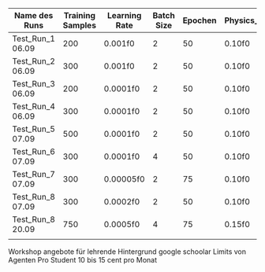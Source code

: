 
| Name des Runs    | Training Samples | Learning Rate | Batch Size | Epochen | Physics_final | WarmUp |
| ---------------- | ---------------- | ------------- | ---------- | ------- | ------------- | ------ |
| Test_Run_1 06.09 | 200              | 0.001f0       | 2          | 50      | 0.10f0        | 15     |
| Test_Run_2 06.09 | 300              | 0.001f0       | 2          | 50      | 0.10f0        | 15     |
| Test_Run_3 06.09 | 200              | 0.0001f0      | 2          | 50      | 0.10f0        | 15     |
| Test_Run_4 06.09 | 300              | 0.0001f0      | 2          | 50      | 0.10f0        | 15     |
| Test_Run_5 07.09 | 500              | 0.0001f0      | 2          | 50      | 0.10f0        | 15     |
| Test_Run_6 07.09 | 300              | 0.0001f0      | 4          | 50      | 0.10f0        | 15     |
| Test_Run_7 07.09 | 300              | 0.00005f0     | 2          | 75      | 0.10f0        | 15     |
| Test_Run_8 07.09 | 300              | 0.0002f0      | 2          | 50      | 0.10f0        | 15     |
| Test_Run_8 20.09 | 750              | 0.0005f0      | 4          | 75      | 0.15f0        | 15     |
|                  |                  |               |            |         |               |        |

Workshop angebote für lehrende
Hintergrund google schoolar
Limits von Agenten 
Pro Student 10 bis 15 cent pro Monat